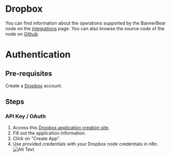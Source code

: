 # Dropbox
You can find information about the operations supported by the BannerBear node on the [integrations](https://n8n.io/integrations/n8n-nodes-base.dropbox) page. You can also browse the source code of the node on [Github](https://github.com/n8n-io/n8n/tree/master/packages/nodes-base/nodes/Dropbox)

# Authentication

## Pre-requisites

Create a [Dropbox](https://www.dropbox.com/) account.

## Steps

### API Key / OAuth

1. Access this [Dropbox application creation site](https://www.dropbox.com/developers/apps/create).
2. Fill out the application information.
3. Click on "Create App".
4. Use provided credentials with your Dropbox node credentials in n8n.
![Alt Text](https://i.imgur.com/muD0yHx.gif) 



